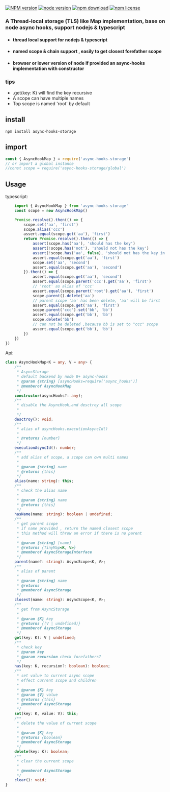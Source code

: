 [![NPM version][npm-image]][npm-url]
[![node version][node-image]][node-url]
[![npm download][download-image]][download-url]
[![npm license][license-image]][download-url]
### A Thread-local storage (TLS) like Map implementation, base on node async hooks, support nodejs & typescript

- #### thread local support for nodejs & typescript
- #### named scope & chain support , easily to get closest forefather scope
- #### browser or lower version of node if provided an async-hooks implementation with constructor

### tips
- .get(key: K) will find the key recursive
- A scope can have multiple names
- Top scope is named 'root' by default

## install
```
npm install async-hooks-storage
```

## import
```javascript
const { AsyncHookMap } = require('async-hooks-storage')
// or import a global instance
//const scope = require('async-hooks-storage/global')

```
## Usage

typescript: 
```typescript
    import { AsyncHookMap } from 'async-hooks-storage'
    const scope = new AsyncHookMap()

    Promise.resolve().then(() => {
        scope.set('aa', 'first')
        scope.alias('ccc')
        assert.equal(scope.get('aa'), 'first')
        return Promise.resolve().then(() => {
            assert(scope.has('aa'), 'should has the key')
            assert(!scope.has('not'), 'should not has the key')
            assert(!scope.has('aa', false), 'should not has the key in this scope')
            assert.equal(scope.get('aa'), 'first')
            scope.set('aa', 'second')
            assert.equal(scope.get('aa'), 'second')
        }).then(() => {
            assert.equal(scope.get('aa'), 'second')
            assert.equal(scope.parent('ccc').get('aa'), 'first')
            // 'root' as alias of 'ccc'
            assert.equal(scope.parent('root').get('aa'), 'first')
            scope.parent().delete('aa')
            // parent scope 'aa' has been delete, 'aa' will be first
            assert.equal(scope.get('aa'), 'first')
            scope.parent('ccc').set('bb', 'bb')
            assert.equal(scope.get('bb'), 'bb')
            scope.delete('bb')
            // can not be deleted ,because bb is set to "ccc" scope
            assert.equal(scope.get('bb'), 'bb')
        })
    })
})

```
Api:
```typescript
class AsyncHookMap<K = any, V = any> {
    /**
     * AsyncStorage
     * default backend by node 8+ async-hooks
     * @param {string} [asyncHooks=require('async_hooks')]
     * @memberof AsyncHookMap
     */
    constructor(asyncHooks?: any);
    /**
     * disable the AsyncHook,and desctroy all scope
     *
     */
    desctroy(): void;
    /**
     * alias of asyncHooks.executionAsyncId()
     *
     * @returns {number}
     */
    executionAsyncId(): number;
    /**
     * add alias of scope, a scope can own multi names
     *
     * @param {string} name
     * @returns {this}
     */
    alias(name: string): this;
    /**
     * check the alias name
     *
     * @param {string} name
     * @returns {this}
     */
    hasName(name: string): boolean | undefined;
    /**
     * get parent scope
     * if name provided , return the named closest scope
     * this method will throw an error if there is no parent
     *
     * @param {string} [name]
     * @returns {TinyMap<K, V>}
     * @memberof AsyncStorageInterface
     */
    parent(name?: string): AsyncScope<K, V>;
    /**
     * alias of parent
     *
     * @param {string} name
     * @returns
     * @memberof AsyncStorage
     */
    closest(name: string): AsyncScope<K, V>;
    /**
     * get from AsyncStorage
     *
     * @param {K} key
     * @returns {(V | undefined)}
     * @memberof AsyncStorage
     */
    get(key: K): V | undefined;
    /**
     * check key
     * @param key
     * @param recursion check forefathers?
     */
    has(key: K, recursion?: boolean): boolean;
    /**
     * set value to current async scope
     * effect current scope and children
     *
     * @param {K} key
     * @param {V} value
     * @returns {this}
     * @memberof AsyncStorage
     */
    set(key: K, value: V): this;
    /**
     * delete the value of current scope
     *
     * @param {K} key
     * @returns {boolean}
     * @memberof AsyncStorage
     */
    delete(key: K): boolean;
    /**
     * clear the current scope
     *
     * @memberof AsyncStorage
     */
    clear(): void;
}

```


[npm-image]: https://img.shields.io/npm/v/async-hooks-storage.svg?style=flat-square
[npm-url]: https://npmjs.org/package/async-hooks-storage
[travis-image]: https://img.shields.io/travis/https://github.com/xujif/async-hooks-storage.svg?style=flat-square
[travis-url]: https://travis-ci.org/https://github.com/xujif/async-hooks-storage
[coveralls-image]: https://img.shields.io/coveralls/https://github.com/xujif/async-hooks-storage.svg?style=flat-square
[coveralls-url]: https://coveralls.io/r/https://github.com/xujif/async-hooks-storage?branch=master
[david-image]: https://img.shields.io/david/https://github.com/xujif/async-hooks-storage.svg?style=flat-square
[david-url]: https://david-dm.org/https://github.com/xujif/async-hooks-storage
[node-image]: https://img.shields.io/badge/node.js-%3E=_8.6.0-green.svg?style=flat-square
[node-url]: http://nodejs.org/download/
[download-image]: https://img.shields.io/npm/dm/async-hooks-storage.svg?style=flat-square
[download-url]: https://npmjs.org/package/async-hooks-storage
[license-image]: https://img.shields.io/npm/l/async-hooks-storage.svg